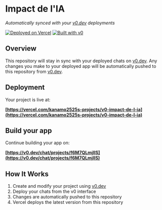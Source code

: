 # Impact de l'IA

*Automatically synced with your [v0.dev](https://v0.dev) deployments*

[![Deployed on Vercel](https://img.shields.io/badge/Deployed%20on-Vercel-black?style=for-the-badge&logo=vercel)](https://vercel.com/kanamo2525s-projects/v0-impact-de-l-ia)
[![Built with v0](https://img.shields.io/badge/Built%20with-v0.dev-black?style=for-the-badge)](https://v0.dev/chat/projects/f6M7QLmjlIS)

## Overview

This repository will stay in sync with your deployed chats on [v0.dev](https://v0.dev).
Any changes you make to your deployed app will be automatically pushed to this repository from [v0.dev](https://v0.dev).

## Deployment

Your project is live at:

**[https://vercel.com/kanamo2525s-projects/v0-impact-de-l-ia](https://vercel.com/kanamo2525s-projects/v0-impact-de-l-ia)**

## Build your app

Continue building your app on:

**[https://v0.dev/chat/projects/f6M7QLmjlIS](https://v0.dev/chat/projects/f6M7QLmjlIS)**

## How It Works

1. Create and modify your project using [v0.dev](https://v0.dev)
2. Deploy your chats from the v0 interface
3. Changes are automatically pushed to this repository
4. Vercel deploys the latest version from this repository